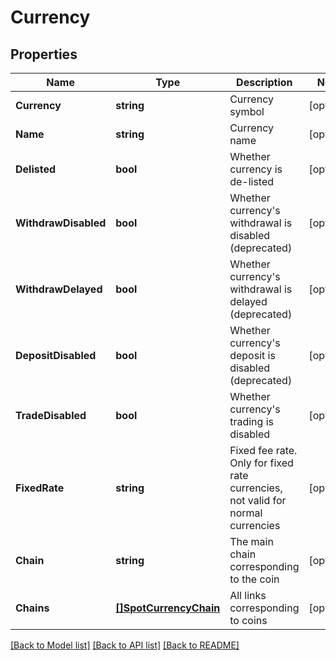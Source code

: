 # Currency

## Properties

Name | Type | Description | Notes
------------ | ------------- | ------------- | -------------
**Currency** | **string** | Currency symbol | [optional] 
**Name** | **string** | Currency name | [optional] 
**Delisted** | **bool** | Whether currency is de-listed | [optional] 
**WithdrawDisabled** | **bool** | Whether currency&#39;s withdrawal is disabled (deprecated) | [optional] 
**WithdrawDelayed** | **bool** | Whether currency&#39;s withdrawal is delayed (deprecated) | [optional] 
**DepositDisabled** | **bool** | Whether currency&#39;s deposit is disabled (deprecated) | [optional] 
**TradeDisabled** | **bool** | Whether currency&#39;s trading is disabled | [optional] 
**FixedRate** | **string** | Fixed fee rate. Only for fixed rate currencies, not valid for normal currencies | [optional] 
**Chain** | **string** | The main chain corresponding to the coin | [optional] 
**Chains** | [**[]SpotCurrencyChain**](SpotCurrencyChain.md) | All links corresponding to coins | [optional] 

[[Back to Model list]](../README.md#documentation-for-models) [[Back to API list]](../README.md#documentation-for-api-endpoints) [[Back to README]](../README.md)


